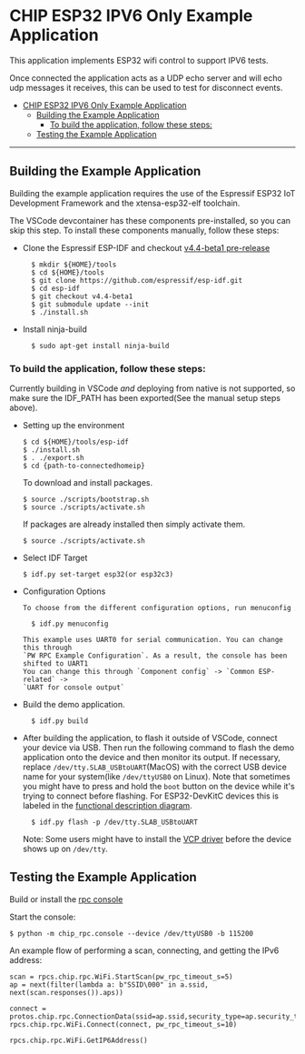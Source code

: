 # CHIP ESP32 IPV6 Only Example Application

This application implements ESP32 wifi control to support IPV6 tests.

Once connected the application acts as a UDP echo server and will echo udp
messages it receives, this can be used to test for disconnect events.

-   [CHIP ESP32 IPV6 Only Example Application](#chip-esp32-ipv6-only-example-application)
    -   [Building the Example Application](#building-the-example-application)
        -   [To build the application, follow these steps:](#to-build-the-application-follow-these-steps)
    -   [Testing the Example Application](#testing-the-example-application)

---

## Building the Example Application

Building the example application requires the use of the Espressif ESP32 IoT
Development Framework and the xtensa-esp32-elf toolchain.

The VSCode devcontainer has these components pre-installed, so you can skip this
step. To install these components manually, follow these steps:

-   Clone the Espressif ESP-IDF and checkout
    [v4.4-beta1 pre-release](https://github.com/espressif/esp-idf/releases/tag/v4.4-beta1)

          $ mkdir ${HOME}/tools
          $ cd ${HOME}/tools
          $ git clone https://github.com/espressif/esp-idf.git
          $ cd esp-idf
          $ git checkout v4.4-beta1
          $ git submodule update --init
          $ ./install.sh

-   Install ninja-build

          $ sudo apt-get install ninja-build

### To build the application, follow these steps:

Currently building in VSCode _and_ deploying from native is not supported, so
make sure the IDF_PATH has been exported(See the manual setup steps above).

-   Setting up the environment

        $ cd ${HOME}/tools/esp-idf
        $ ./install.sh
        $ . ./export.sh
        $ cd {path-to-connectedhomeip}

    To download and install packages.

        $ source ./scripts/bootstrap.sh
        $ source ./scripts/activate.sh

    If packages are already installed then simply activate them.

        $ source ./scripts/activate.sh

-   Select IDF Target

        $ idf.py set-target esp32(or esp32c3)

-   Configuration Options

        To choose from the different configuration options, run menuconfig

          $ idf.py menuconfig

        This example uses UART0 for serial communication. You can change this through
        `PW RPC Example Configuration`. As a result, the console has been shifted to UART1
        You can change this through `Component config` -> `Common ESP-related` ->
        `UART for console output`

-   Build the demo application.

          $ idf.py build

-   After building the application, to flash it outside of VSCode, connect your
    device via USB. Then run the following command to flash the demo application
    onto the device and then monitor its output. If necessary, replace
    `/dev/tty.SLAB_USBtoUART`(MacOS) with the correct USB device name for your
    system(like `/dev/ttyUSB0` on Linux). Note that sometimes you might have to
    press and hold the `boot` button on the device while it's trying to connect
    before flashing. For ESP32-DevKitC devices this is labeled in the
    [functional description diagram](https://docs.espressif.com/projects/esp-idf/en/latest/esp32/hw-reference/esp32/get-started-devkitc.html#functional-description).

          $ idf.py flash -p /dev/tty.SLAB_USBtoUART

    Note: Some users might have to install the
    [VCP driver](https://www.silabs.com/products/development-tools/software/usb-to-uart-bridge-vcp-drivers)
    before the device shows up on `/dev/tty`.

## Testing the Example Application

Build or install the [rpc console](../../common/pigweed/rpc_console/README.md)

Start the console:

    $ python -m chip_rpc.console --device /dev/ttyUSB0 -b 115200

An example flow of performing a scan, connecting, and getting the IPv6 address:

    scan = rpcs.chip.rpc.WiFi.StartScan(pw_rpc_timeout_s=5)
    ap = next(filter(lambda a: b"SSID\000" in a.ssid, next(scan.responses()).aps))

    connect = protos.chip.rpc.ConnectionData(ssid=ap.ssid,security_type=ap.security_type,secret=b"PASSWORD")
    rpcs.chip.rpc.WiFi.Connect(connect, pw_rpc_timeout_s=10)

    rpcs.chip.rpc.WiFi.GetIP6Address()
